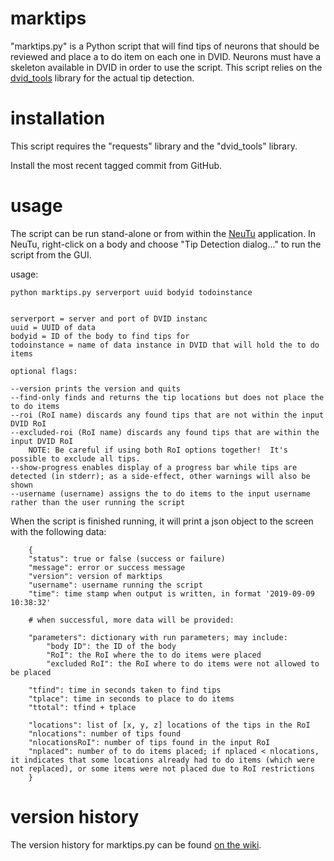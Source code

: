 # marktips

"marktips.py" is a Python script that will find tips of neurons that should be reviewed and place a to do item on each one in DVID. Neurons must have a skeleton available in DVID in order to use the script. This script relies on the [dvid_tools](https://github.com/flyconnectome/dvid_tools) library for the actual tip detection.

# installation

This script requires the "requests" library and the "dvid_tools" library.

Install the most recent tagged commit from GitHub.  

# usage

The script can be run stand-alone or from within the [NeuTu](https://github.com/janelia-flyem/NeuTu) application. In NeuTu, right-click on a body and choose "Tip Detection dialog..." to run the script from the GUI.

usage:

```
python marktips.py serverport uuid bodyid todoinstance


serverport = server and port of DVID instanc
uuid = UUID of data
bodyid = ID of the body to find tips for
todoinstance = name of data instance in DVID that will hold the to do items

optional flags:

--version prints the version and quits
--find-only finds and returns the tip locations but does not place the to do items
--roi (RoI name) discards any found tips that are not within the input DVID RoI
--excluded-roi (RoI name) discards any found tips that are within the input DVID RoI
    NOTE: Be careful if using both RoI options together!  It's possible to exclude all tips.
--show-progress enables display of a progress bar while tips are detected (in stderr); as a side-effect, other warnings will also be shown
--username (username) assigns the to do items to the input username rather than the user running the script
```

When the script is finished running, it will print a json object to the screen with the following data:

```
    {
    "status": true or false (success or failure)
    "message": error or success message
    "version": version of marktips 
    "username": username running the script
    "time": time stamp when output is written, in format '2019-09-09 10:38:32'

    # when successful, more data will be provided:

    "parameters": dictionary with run parameters; may include:
        "body ID": the ID of the body
        "RoI": the RoI where the to do items were placed
        "excluded RoI": the RoI where to do items were not allowed to be placed

    "tfind": time in seconds taken to find tips
    "tplace": time in seconds to place to do items
    "ttotal": tfind + tplace

    "locations": list of [x, y, z] locations of the tips in the RoI
    "nlocations": number of tips found
    "nlocationsRoI": number of tips found in the input RoI
    "nplaced": number of to do items placed; if nplaced < nlocations, it indicates that some locations already had to do items (which were not replaced), or some items were not placed due to RoI restrictions
    }
```

# version history

The version history for marktips.py can be found [on the wiki](https://github.com/janelia-flyem/marktips/wiki/Version-history).
